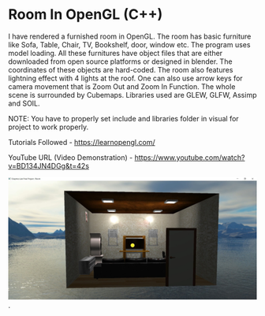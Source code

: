 # Room In OpenGL (C++)

I have rendered a furnished room in OpenGL. The room has basic furniture like Sofa, Table, Chair, TV, Bookshelf, door, window etc. The program uses model loading. All these furnitures have object files that are either downloaded from open source platforms or designed in blender. The coordinates of these objects are hard-coded. The room also features lightning effect with 4 lights at the roof. One can also use arrow keys for camera movement that is Zoom Out and Zoom In Function. The whole scene is surrounded by Cubemaps.
Libraries used are GLEW, GLFW, Assimp and SOIL. 

NOTE: You have to properly set include and libraries folder in visual for project to work properly.

Tutorials Followed - https://learnopengl.com/

YouTube URL (Video Demonstration) - https://www.youtube.com/watch?v=BD134JN4DGg&t=42s

![alt_text](https://github.com/TDP4you/Room-In-OpenGL/blob/master/Screenshot.jpg)
.
